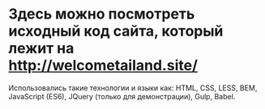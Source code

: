 # Здесь можно посмотреть исходный код сайта, который лежит на http://welcometailand.site/
Использовались такие технологии и языки как:
HTML, CSS, LESS, BEM, JavaScript (ES6), JQuery (только для демонстрации), Gulp, Babel.
